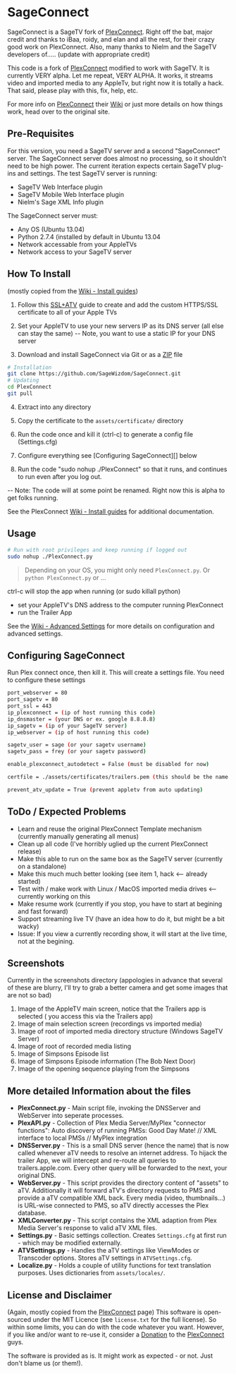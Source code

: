 # SageConnect

SageConnect is a SageTV fork of [PlexConnect][].  Right off the bat, major credit and thanks to iBaa, roidy, and elan and all the rest, for their crazy good work on PlexConnect.  Also, many thanks to Nielm and the SageTV developers of..... (update with appropriate credit)

This code is a fork of [PlexConnect][] modified to work with SageTV.  It is currently VERY alpha. Let me repeat, VERY ALPHA.  It works, it streams video and imported media to any AppleTv, but right now it is totally a hack.  That said, please play with this, fix, help, etc.

For more info on [PlexConnect][] their [Wiki][] or just more details on how things work, head over to the original site.


## Pre-Requisites

For this version, you need a SageTV server and a second "SageConnect" server.  The SageConnect server does almost no processing, so it shouldn't need to be high power.  The current iteration expects certain SageTV plug-ins and settings.  The test SageTV server is running:
* SageTV Web Interface plugin
* SageTV Mobile Web Interface plugin
* Nielm's Sage XML Info plugin

The SageConnect server must:
* Any OS (Ubuntu 13.04)
* Python 2.7.4 (installed by default in Ubuntu 13.04
* Network accessable from your AppleTVs
* Network access to your SageTV server


## How To Install

(mostly copied from the [Wiki - Install guides][])

1. Follow this [SSL+ATV][] guide to create and add the custom HTTPS/SSL certificate to all of your Apple TVs

2. Set your AppleTV to use your new servers IP as its DNS server (all else can stay the same)
-- Note, you want to use a static IP for your DNS server

3. Download and install SageConnect via Git or as a [ZIP][] file
```sh
# Installation
git clone https://github.com/SageWizdom/SageConnect.git
# Updating
cd PlexConnect
git pull
```

4. Extract into any directory

5. Copy the certificate to the ```assets/certificate/``` directory

6. Run the code once and kill it (ctrl-c) to generate a config file (Settings.cfg)

7. Configure everything see [Configuring SageConnect][] below

8. Run the code "sudo nohup ./PlexConnect" so that it runs, and continues to run even after you log out.

-- Note: The code will at some point be renamed. Right now this is alpha to get folks running.


See the PlexConnect [Wiki - Install guides][] for additional documentation.


## Usage

```sh
# Run with root privileges and keep running if logged out
sudo nohup ./PlexConnect.py
```
> Depending on your OS, you might only need ```PlexConnect.py```. Or ```python PlexConnect.py``` or ...

ctrl-c will stop the app when running (or sudo killall python)

- set your AppleTV's DNS address to the computer running PlexConnect
- run the Trailer App

See the [Wiki - Advanced Settings][] for more details on configuration and advanced settings.


## Configuring SageConnect
Run Plex connect once, then kill it.  This will create a settings file.  You need to configure these settings
```sh
port_webserver = 80
port_sagetv = 80
port_ssl = 443
ip_plexconnect = (ip of host running this code)
ip_dnsmaster = (your DNS or ex. google 8.8.8.8)
ip_sagetv = (ip of your SageTV server)
ip_webserver = (ip of host running this code)

sagetv_user = sage (or your sagetv username)
sagetv_pass = frey (or your sagetv password)

enable_plexconnect_autodetect = False (must be disabled for now)

certfile = ./assets/certificates/trailers.pem (this should be the name of your cert file)

prevent_atv_update = True (prevent appletv from auto updating)
```

## ToDo / Expected Problems

* Learn and reuse the original PlexConnect Template mechanism (currently manually generating all menus)
* Clean up all code (I've horribly uglied up the current PlexConnect release)
* Make this able to run on the same box as the SageTV server (currently on a standalone)
* Make this much much better looking (see item 1, hack <-- already started)
* Test with / make work with Linux / MacOS imported media drives <-- currently working on this
* Make resume work (currently if you stop, you have to start at begining and fast forward)
* Support streaming live TV (have an idea how to do it, but might be a bit wacky)
* Issue: If you view a currently recording show, it will start at the live time, not at the begining.

## Screenshots
Currently in the screenshots directory (appologies in advance that several of these are blurry, I'll try to grab a better camera and get some images that are not so bad)
1. Image of the AppleTV main screen, notice that the Trailers app is selected ( you access this via the Trailers app)
2. Image of main selection screen (recordings vs imported media)
3. Image of root of imported media directory structure (Windows SageTV Server)
4. Image of root of recorded media listing
5. Image of Simpsons Episode list
6. Image of Simpsons Episode information (The Bob Next Door)
7. Image of the opening sequence playing from the Simpsons


## More detailed Information about the files

* __PlexConnect.py__ - 
Main script file, invoking the DNSServer and WebServer into seperate processes.
* __PlexAPI.py__ - 
Collection of Plex Media Server/MyPlex "connector functions": Auto discovery of running PMSs: Good Day Mate! // XML interface to local PMSs // MyPlex integration
* __DNSServer.py__ - 
This is a small DNS server (hence the name) that is now called whenever aTV needs to resolve an internet address. To hijack the trailer App, we will intercept and re-route all queries to trailers.apple.com. Every other query will be forwarded to the next, your original DNS.
* __WebServer.py__ - 
This script provides the directory content of "assets" to aTV. Additionally it will forward aTV's directory requests to PMS and provide a aTV compatible XML back.
Every media (video, thumbnails...) is URL-wise connected to PMS, so aTV directly accesses the Plex database.
* __XMLConverter.py__ - 
This script contains the XML adaption from Plex Media Server's response to valid aTV XML files.
* __Settings.py__ - 
Basic settings collection. Creates ```Settings.cfg``` at first run - which may be modified externally.
* __ATVSettings.py__ - 
Handles the aTV settings like ViewModes or Transcoder options. Stores aTV settings in ```ATVSettings.cfg```.
* __Localize.py__ -
Holds a couple of utility functions for text translation purposes. Uses dictionaries from ```assets/locales/```.




## License and Disclaimer
(Again, mostly copied from the [PlexConnect][] page)
This software is open-sourced under the MIT Licence (see ```license.txt``` for the full license).
So within some limits, you can do with the code whatever you want. However, if you like and/or want to re-use it, consider a [Donation][] to the [PlexConnect][] guys.

The software is provided as is. It might work as expected - or not. Just don't blame us (or them!).


[SSL+ATV]: http://langui.sh/2013/08/27/appletv-ssl-plexconnect/
[PlexConnect]: https://github.com/iBaa/PlexConnect
[ATVBrowser]: https://github.com/finkdiff/ATVBrowser-script/tree/atvxml
[Plex Forum thread]: http://forums.plexapp.com/index.php/topic/57831-plex-atv-think-different
[ZIP]: https://github.com/SageWizdom/SageConnect/archive/master.zip
[Wiki]: https://github.com/iBaa/PlexConnect/wiki
[Wiki - Install guides]: https://github.com/iBaa/PlexConnect/wiki/Install-guides
[Wiki - Advanced Settings]: https://github.com/iBaa/PlexConnect/wiki/Settings-for-advanced-use-and-troubleshooting
[Donation]: http://forums.plexapp.com/index.php/topic/80675-donations-donations/
